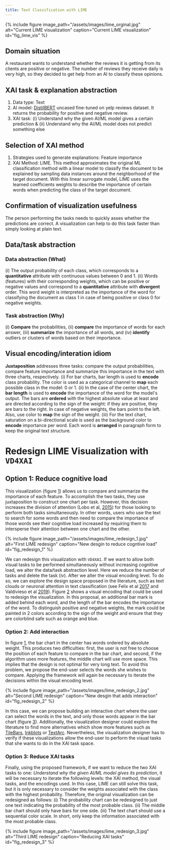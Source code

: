 ```yaml
---
title: Text Classification with LIME
---
```


{% include figure image_path="/assets/images/lime_orginal.jpg" alt="Current LIME visualization" caption="Current LIME visualization" id="fig_lime_vis" %}

## Domain situation
A restaurant wants to understand whether the reviews it is getting from its clients are positive or negative. The number of reviews they receive daily is very high, so they decided to get help from an AI to classify these opinions.

## XAI task & explanation abstraction

1. Data type: Text
2. AI model: [DistilBERT](https://arxiv.org/abs/1910.01108) uncased fine-tuned on yelp reviews dataset. It returns the probability for positive and negative review.
3. XAI task: (i) Understand why the given AI/ML model gives a certain prediction & (ii) Understand why the AI/ML model does not predict something else


## Selection of XAI method
1. Strategies used to generate explanations: Feature importance
2. XAI Method: LIME. This method approximates the original ML classification method with a linear model to classify the document to be explained by sampling data instances around the neighborhood of the target document. With this linear surrogate model, LIME uses the learned coefficients weights to describe the importance of certain words when predicting the class of the target document.

## Confirmation of visualization usefulness

The person performing the tasks needs to quickly asses whether the predictions are correct. A visualization can help to do this task faster than simply looking at plain text.

## Data/task abstraction

### Data abstraction (What)

\(i\) The output probability of each class, which corresponds to a
**quantitative** attribute with continuous values between 0 and 1. (ii)
Words (features) with their corresponding weights, which can be positive
or negative values and correspond to a **quantitative** attribute with
**divergent** order. This word weight is interpreted as the importance
of the word for classifying the document as class 1 in case of being
positive or class 0 for negative weights.

### Task abstraction (Why)

\(i\) **Compare** the probabilities, (ii) **compare** the importance of
words for each answer, (iii) **summarize** the importance of all words,
and (iv) **identify** outliers or clusters of words based on their
importance.

## Visual encoding/interation idiom

**Juxtaposition** addresses three tasks: compare the output
probabilities, compare feature importance and summarize this importance
in the text with three charts, respectively. (i) For bar charts, bar
length is used to **encode** class probability. The color is used as a
categorical channel to **map** each possible class in the model: 0 or 1.
(ii) In the case of the center chart, the **bar length** is used to
**encode** the importance of the word for the model's output. The bars
are **ordered** with the highest absolute value at least and are
directed according to the sign of the weight: if they are positive, they
are bars to the right. In case of negative weights, the bars point to
the left. Also, use color to **map** the sign of the weight. (iii) For
the text chart, saturation on a bi-directional scale is used as the
background color to **encode** importance per word. Each word is
**arranged** in paragraph form to keep the original text structure.

# Redesign LIME Visualization with `VD4XAI`

## Option 1: Reduce cognitive load

This visualization (figure
[1](#fig_lime_vis)) allows us to compare and summarize the
importance of each feature. To accomplish the two tasks, they use
juxtaposition to construct one chart per task. However, this decision
increases the division of attention (Lobo et al, [2015](https://dl.acm.org/doi/10.1145/2702123.2702130)) for those looking
to perform both tasks simultaneously. In other words, users who use the
text to search for some words and then need to compare the importance of
those words see their cognitive load increased by requiring them to
intersperse their attention between one chart and the other.


{% include figure image_path="/assets/images/lime_redesign_1.jpg" alt="First LIME redesign" caption="New desgin to reduce cogntive load" id="fig_redesign_1" %}

We can redesign this visualization with `VD4XAI`. If we want to allow
both visual tasks to be performed simultaneously without increasing
cognitive load, we alter the data/task abstraction level. Here we reduce
the number of tasks and delete the task (iv). After we alter the visual
encoding level. To do so, we can explore the design space proposed in
the literature, such as text clouds or neuronal attention in text
classification (see Felix et al [2017](https://ieeexplore.ieee.org/document/8017641/) and Valdivieso et al [2019](https://observablehq.com/@hernan4444/analyzing-the-design-space-for-visualizing-neural-attenti)). Figure
[2](#fig_redesign_1) shows a visual encoding that could be used to redesign the
visualization. In this proposal, an additional bar mark is added behind
each word, and the length of the bar encodes the importance of the word.
To distinguish positive and negative weights, the mark could be painted
in 2 colors according to the sign of the weight and ensure that they are
colorblind safe such as orange and blue.

### Option 2: Add interaction

In figure [1](#fig_lime_vis), the bar chart in the center has words ordered
by absolute weight. This produces two difficulties: first, the user is
not free to choose the position of each feature to compare in the bar
chart, and second, if the algorithm uses more features, the middle chart
will use more space. This implies that the design is not optimal for
very long text. To avoid this problem, we propose the end-user selects
the words she wishes to compare. Applying the framework will again be
necessary to iterate the decisions within the visual encoding level.

{% include figure image_path="/assets/images/lime_redesign_2.jpg" alt="Second LIME redesign" caption="New desgin that adds interaction" id="fig_redesign_2" %}

In this case, we can propose building an interactive chart where the
user can select the words in the text, and only those words appear in
the bar chart (figure [3](#fig_redesign_2)). Additionally, the visualization designer
could explore the literature to find more alternatives which show more
features such as [TileBars](https://doi.org/10.1145/223904.223912), [Inkblots](https://doi.org/10.1145/1255175.1255178) or [TextArc](https://api.semanticscholar.org/CorpusID:59650683).
Nevertheless, the visualization designer has to verify if these
visualizations allow the end-user to perform the visual tasks that she
wants to do in the XAI task space.

### Option 3: Reduce XAI tasks

Finally, using the proposed framework, if we want to reduce the two XAI
tasks to one: *Understand why the given AI/ML model gives its
prediction*, it will be necessary to iterate the following levels: the
XAI method, the visual tasks, and the encodings used. In this case, LIME
can still solve this task, but it is only necessary to consider the
weights associated with the class with the highest probability.
Therefore, the original visualization can be redesigned as follows: (i)
The probability chart can be redesigned to just one text indicating the
probability of the most probable class. (ii) The middle bar chart should
only have bars for one side. (iii) The text chart should use a
sequential color scale. In short, only keep the information associated
with the most probable class.

{% include figure image_path="/assets/images/lime_redesign_3.jpg" alt="Third LIME redesign" caption="Reducing XAI tasks" id="fig_redesign_3" %}